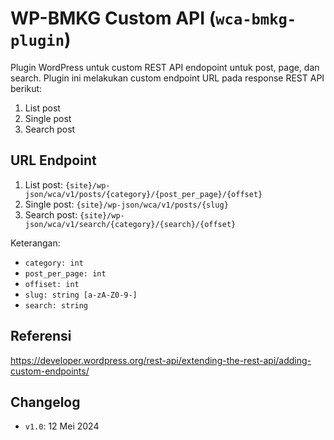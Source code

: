 # WP-BMKG Custom API (`wca-bmkg-plugin`)
Plugin WordPress untuk custom REST API endopoint untuk post, page, dan search. Plugin ini melakukan custom endpoint URL pada response REST API berikut:
1. List post
2. Single post
3. Search post

## URL Endpoint
1. List post: `{site}/wp-json/wca/v1/posts/{category}/{post_per_page}/{offset}`
2. Single post: `{site}/wp-json/wca/v1/posts/{slug}`
3. Search post: `{site}/wp-json/wca/v1/search/{category}/{search}/{offset}`

Keterangan:
- `category: int`
- `post_per_page: int`
- `offiset: int`
- `slug: string [a-zA-Z0-9-]`
- `search: string`

## Referensi
https://developer.wordpress.org/rest-api/extending-the-rest-api/adding-custom-endpoints/

## Changelog
- `v1.0`: 12 Mei 2024
